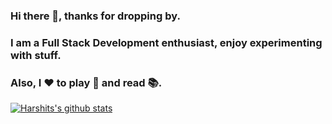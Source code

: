### Hi there 👋, thanks for dropping by. 
### I am a Full Stack Development enthusiast, enjoy experimenting with stuff.
### Also, I :hearts: to play :basketball: and read :books:. 

[![Harshits's github stats](https://github-readme-stats.vercel.app/api?username=harshjoeyit&show_icons=true&hide_border=true)](http://harshjoeyit.github.io/)

